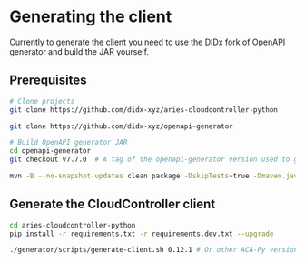 # Generating the client

Currently to generate the client you need to use the DIDx fork of OpenAPI generator and build the JAR yourself.

## Prerequisites

```sh
# Clone projects
git clone https://github.com/didx-xyz/aries-cloudcontroller-python

git clone https://github.com/didx-xyz/openapi-generator

# Build OpenAPI generator JAR
cd openapi-generator
git checkout v7.7.0  # A tag of the openapi-generator version used to generate cloudcontroller

mvn -B --no-snapshot-updates clean package -DskipTests=true -Dmaven.javadoc.skip=true -Djacoco.skip=true
```

## Generate the CloudController client

```sh
cd aries-cloudcontroller-python
pip install -r requirements.txt -r requirements.dev.txt --upgrade

./generator/scripts/generate-client.sh 0.12.1 # Or other ACA-Py version
```
